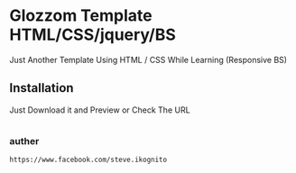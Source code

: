 # Glozzom Template HTML/CSS/jquery/BS

Just Another Template Using HTML / CSS While Learning (Responsive BS)

## Installation

Just Download it and Preview or Check The URL

```

```
### auther
```
https://www.facebook.com/steve.ikognito
```